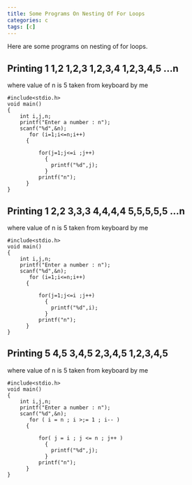 ```yaml
---
title: Some Programs On Nesting Of For Loops
categories: c
tags: [c]
---
```


Here are some programs on nesting of for loops.

<h2>
Printing
1
1,2
1,2,3
1,2,3,4
1,2,3,4,5 ...n</h2>

where value of n is 5 taken from keyboard by me
```
#include<stdio.h>
void main()
{
	int i,j,n;
	printf("Enter a number : n");
	scanf("%d",&n);
       for (i=1;i<=n;i++)
	  {

		  for(j=1;j<=i ;j++)
		    {
		      printf("%d",j);
		    }
		  printf("n");
	  }
}
```

<h2>Printing
1
2,2
3,3,3
4,4,4,4
5,5,5,5,5 ...n</h2>

where value of n is 5 taken from keyboard by me

```
#include<stdio.h>
void main()
{
	int i,j,n;
	printf("Enter a number : n");
	scanf("%d",&n);
       for (i=1;i<=n;i++)
	  {

		  for(j=1;j<=i ;j++)
		    {
		      printf("%d",i);
		    }
		  printf("n");
	  }
}
```

<h2>Printing
5
4,5
3,4,5
2,3,4,5
1,2,3,4,5</h2>

where value of n is 5 taken from keyboard by me

```
#include<stdio.h>
void main()
{
	int i,j,n;
	printf("Enter a number : n");
	scanf("%d",&n);
       for ( i = n ; i >;= 1 ; i-- )
	  {

		  for( j = i ; j <= n ; j++ )
		    {
		      printf("%d",j);
		    }
		  printf("n");
	  }
}
```
